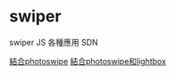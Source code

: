 # swiper
swiper JS 各種應用 SDN

[結合photoswipe](https://xing-studio-vol-p1.github.io/swiper/swiper+photoswiper.html)
[結合photoswipe和lightbox](https://xing-studio-vol-p1.github.io/swiper/swiper+photoswipe+lightbox-menu.html)
